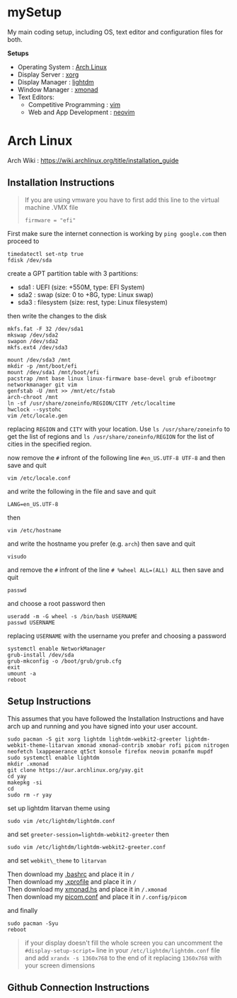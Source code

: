 # mySetup
My main coding setup, including OS, text editor and configuration files for both.

**Setups**
- Operating System : [Arch Linux](./arch/)
- Display Server : [xorg](./xorg/)
- Display Manager : [lightdm](./lightdm/)
- Window Manager : [xmonad](./xmonad/)
- Text Editors:
  - Competitive Programming : [vim](./cpvim/)
  - Web and App Development : [neovim](./neovim/)

# Arch Linux
Arch Wiki : https://wiki.archlinux.org/title/installation_guide

## Installation Instructions
> If you are using vmware you have to first add this line to the virtual machine .VMX file
> ```
> firmware = "efi"
> ```
First make sure the internet connection is working by `ping google.com` then proceed to
```
timedatectl set-ntp true
fdisk /dev/sda
```
create a GPT partition table with 3 partitions:
  - sda1 : UEFI (size: +550M, type: EFI System)
  - sda2 : swap (size: 0 to +8G, type: Linux swap)
  - sda3 : filesystem (size: rest, type: Linux filesystem)

then write the changes to the disk
```
mkfs.fat -F 32 /dev/sda1
mkswap /dev/sda2
swapon /dev/sda2
mkfs.ext4 /dev/sda3

mount /dev/sda3 /mnt
mkdir -p /mnt/boot/efi
mount /dev/sda1 /mnt/boot/efi
pacstrap /mnt base linux linux-firmware base-devel grub efibootmgr networkmanager git vim 
genfstab -U /mnt >> /mnt/etc/fstab
arch-chroot /mnt
ln -sf /usr/share/zoneinfo/REGION/CITY /etc/localtime
hwclock --systohc
vim /etc/locale.gen
```
replacing `REGION` and `CITY` with your location. Use `ls /usr/share/zoneinfo` to get the list of regions and `ls /usr/share/zoneinfo/REGION` for the list of cities in the specified region.

now remove the `#` infront of the following line `#en_US.UTF-8 UTF-8` and then save and quit
```
vim /etc/locale.conf
```
and write the following in the file and save and quit
```
LANG=en_US.UTF-8
```
then
```
vim /etc/hostname
```
and write the hostname you prefer (e.g. `arch`) then save and quit
```
visudo
```
and remove the `#` infront of the line `# %wheel ALL=(ALL) ALL` then save and quit
```
passwd
```
and choose a root password then
```
useradd -m -G wheel -s /bin/bash USERNAME
passwd USERNAME
```
replacing `USERNAME` with the username you prefer and choosing a password
```
systemctl enable NetworkManager
grub-install /dev/sda
grub-mkconfig -o /boot/grub/grub.cfg
exit
umount -a
reboot
```

## Setup Instructions
This assumes that you have followed the Installation Instructions and have arch up and running and you have signed into your user account.
```
sudo pacman -S git xorg lightdm lightdm-webkit2-greeter lightdm-webkit-theme-litarvan xmonad xmonad-contrib xmobar rofi picom nitrogen neofetch lxappeaerance qt5ct konsole firefox neovim pcmanfm mupdf
sudo systemctl enable lightdm
mkdir .xmonad
git clone https://aur.archlinux.org/yay.git
cd yay
makepkg -si
cd
sudo rm -r yay
```
set up lightdm litarvan theme using
```
sudo vim /etc/lightdm/lightdm.conf
```
and set `greeter-session=lightdm-webkit2-greeter` then 
```
sudo vim /etc/lightdm/lightdm-webkit2-greeter.conf
```
and set `webkit\_theme` to `litarvan`

Then download my [.bashrc](./.bashrc) and place it in `/`			<br />
Then download my [.xprofile](./.xprofile) and place it in `/`			<br />
Then download my [xmonad.hs](./xmonad.hs) and place it in `/.xmonad`		<br />
Then download my [picom.conf](./picom.conf) and place it in `/.config/picom`	<br />

and finally
```
sudo pacman -Syu
reboot
```

> if your display doesn't fill the whole screen you can uncomment the `#display-setup-script=` line in your `/etc/lightdm/lightdm.conf` file and add `xrandx -s 1360x768` to the end of it replacing `1360x768` with your screen dimensions

## Github Connection Instructions
